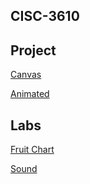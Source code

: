 
## CISC-3610

## Project 

[Canvas](https://silkygrandiosesystems.bigfish065.repl.co/)

[Animated](https://bitesizednormalruntime.bigfish065.repl.co/)

## Labs

[Fruit Chart](https://vengefuldarkgraycores.bigfish065.repl.co//)

[Sound](https://lonedimpledcurrencies.bigfish065.repl.co/)
